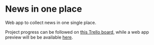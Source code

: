 # News in one place

Web app to collect news in one single place.

Project progress can be followed on [this Trello board](https://trello.com/b/O8D1YENf/project-news-in-one-place), while a web app preview will be be available [here](https://ziaboby.github.io/news-in-one-place/public/).
